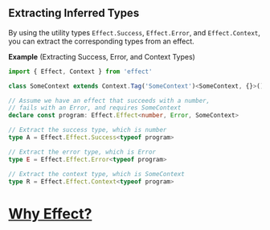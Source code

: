 ## Extracting Inferred Types

By using the utility types `Effect.Success`, `Effect.Error`, and `Effect.Context`, you can extract the corresponding types from an effect.

**Example** (Extracting Success, Error, and Context Types)

```ts twoslash
import { Effect, Context } from 'effect'

class SomeContext extends Context.Tag('SomeContext')<SomeContext, {}>() {}

// Assume we have an effect that succeeds with a number,
// fails with an Error, and requires SomeContext
declare const program: Effect.Effect<number, Error, SomeContext>

// Extract the success type, which is number
type A = Effect.Effect.Success<typeof program>

// Extract the error type, which is Error
type E = Effect.Effect.Error<typeof program>

// Extract the context type, which is SomeContext
type R = Effect.Effect.Context<typeof program>
```

# [Why Effect?](https://effect.website/docs/getting-started/why-effect/)
